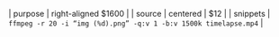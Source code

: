 
| purpose      | right-aligned  $1600 |
| source      | centered      |   $12 |
| snippets | `ffmpeg -r 20 -i “img (%d).png” -q:v 1 -b:v 1500k timelapse.mp4` |
